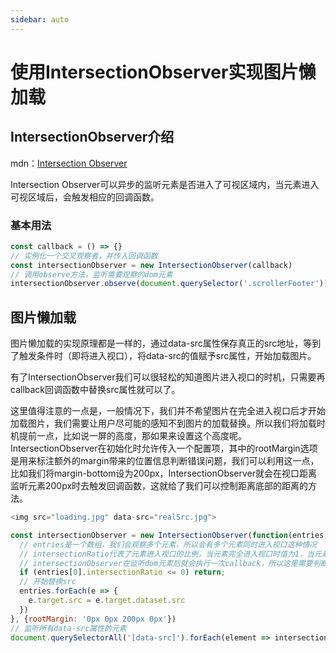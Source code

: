 ```yaml
---
sidebar: auto
---
```

# 使用IntersectionObserver实现图片懒加载

## IntersectionObserver介绍

mdn：[Intersection Observer](https://developer.mozilla.org/zh-CN/docs/Web/API/IntersectionObserver)

Intersection Observer可以异步的监听元素是否进入了可视区域内，当元素进入可视区域后，会触发相应的回调函数。

### 基本用法

```javascript
const callback = () => {}
// 实例化一个交叉观察者，并传入回调函数
const intersectionObserver = new IntersectionObserver(callback)
// 调用observe方法，监听需要观察的dom元素
intersectionObserver.observe(document.querySelector('.scrollerFooter'))
```



## 图片懒加载

图片懒加载的实现原理都是一样的，通过data-src属性保存真正的src地址，等到了触发条件时（即将进入视口），将data-src的值赋予src属性，开始加载图片。

有了IntersectionObserver我们可以很轻松的知道图片进入视口的时机，只需要再callback回调函数中替换src属性就可以了。

这里值得注意的一点是，一般情况下，我们并不希望图片在完全进入视口后才开始加载图片，我们需要让用户尽可能的感知不到图片的加载替换。所以我们将加载时机提前一点，比如说一屏的高度，那如果来设置这个高度呢。IntersectionObserver在初始化时允许传入一个配置项，其中的rootMargin选项是用来标注额外的margin带来的位置信息判断错误问题，我们可以利用这一点，比如我们将margin-bottom设为200px，IntersectionObserver就会在视口距离监听元素200px时去触发回调函数，这就给了我们可以控制距离底部的距离的方法。

```javascript
<img src="loading.jpg" data-src="realSrc.jpg">

const intersectionObserver = new IntersectionObserver(function(entries) {
  // entries是一个数组，我们会观察多个元素，所以会有多个元素同时进入视口这种情况
  // intersectionRatio代表了元素进入视口的比例，当元素完全进入视口时值为1，当元素没有进入视口时值为0
  // intersectionObserver在监听dom元素后就会执行一次callback，所以这里需要判断一下
  if (entries[0].intersectionRatio <= 0) return;
  // 开始替换src
  entries.forEach(e => {
    e.target.src = e.target.dataset.src
  })
}, {rootMargin: '0px 0px 200px 0px'})
// 监听所有data-src属性的元素
document.querySelectorAll('[data-src]').forEach(element => intersectionObserver.observe(element))
```

